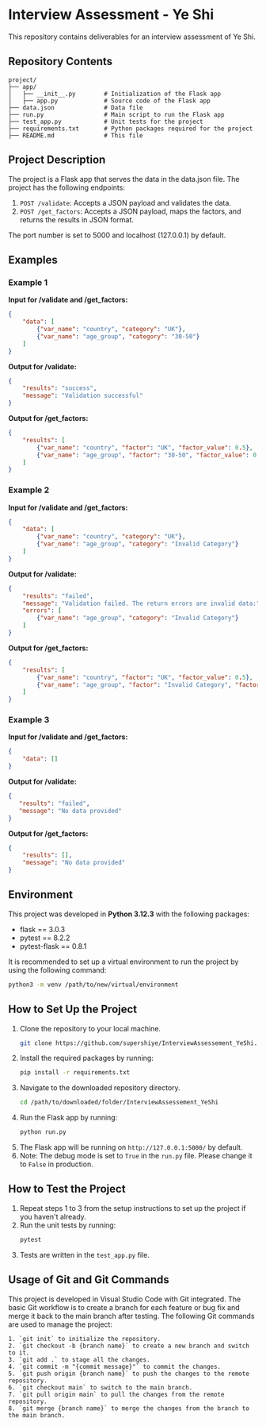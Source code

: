 # Interview Assessment - Ye Shi

This repository contains deliverables for an interview assessment of Ye Shi.

## Repository Contents

```plaintext
project/
├── app/
│   ├── __init__.py        # Initialization of the Flask app
│   ├── app.py             # Source code of the Flask app
├── data.json              # Data file
├── run.py                 # Main script to run the Flask app
├── test_app.py            # Unit tests for the project
├── requirements.txt       # Python packages required for the project
├── README.md              # This file
```

## Project Description

The project is a Flask app that serves the data in the data.json file. The project has the following endpoints:

1. `POST /validate`: Accepts a JSON payload and validates the data.
2. `POST /get_factors`: Accepts a JSON payload, maps the factors, and returns the results in JSON format.

The port number is set to 5000 and localhost (127.0.0.1) by default.

## Examples

### Example 1

**Input for /validate and /get_factors:**
```json
{
    "data": [
        {"var_name": "country", "category": "UK"},
        {"var_name": "age_group", "category": "30-50"}
    ]
}
```

**Output for /validate:**
```json
{
    "results": "success",
    "message": "Validation successful"
}
```

**Output for /get_factors:**
```json
{
    "results": [
        {"var_name": "country", "factor": "UK", "factor_value": 0.5},
        {"var_name": "age_group", "factor": "30-50", "factor_value": 0.3}
    ]
}
```

### Example 2

**Input for /validate and /get_factors:**
```json
{
    "data": [
        {"var_name": "country", "category": "UK"},
        {"var_name": "age_group", "category": "Invalid Category"}
    ]
}
```

**Output for /validate:**
```json
{
    "results": "failed",
    "message": "Validation failed. The return errors are invalid data:",
    "errors": [
        {"var_name": "age_group", "category": "Invalid Category"}
    ]
}
```

**Output for /get_factors:**
```json
{
    "results": [
        {"var_name": "country", "factor": "UK", "factor_value": 0.5},
        {"var_name": "age_group", "factor": "Invalid Category", "factor_value": "N/A"}
    ]
}
```

### Example 3

**Input for /validate and /get_factors:**
```json
{
    "data": []
}
```

**Output for /validate:**
```json
{
   "results": "failed",
   "message": "No data provided"
}
```

**Output for /get_factors:**
```json
{
    "results": [],
    "message": "No data provided"
}
```

## Environment

This project was developed in **Python 3.12.3** with the following packages:
- flask == 3.0.3
- pytest == 8.2.2
- pytest-flask == 0.8.1
  
It is recommended to set up a virtual environment to run the project by using the following command:
```sh
python3 -m venv /path/to/new/virtual/environment
```

## How to Set Up the Project

1. Clone the repository to your local machine.
   ```sh
   git clone https://github.com/supershiye/InterviewAssessement_YeShi.git
   ```
1. Install the required packages by running:
   ```sh
   pip install -r requirements.txt
   ```
1. Navigate to the downloaded repository directory.
   ```sh
   cd /path/to/downloaded/folder/InterviewAssessement_YeShi
   ```
1. Run the Flask app by running:
   ```sh
   python run.py
   ```
1. The Flask app will be running on `http://127.0.0.1:5000/` by default.
1. Note: The debug mode is set to `True` in the `run.py` file. Please change it to `False` in production.

## How to Test the Project

1. Repeat steps 1 to 3 from the setup instructions to set up the project if you haven't already.
1. Run the unit tests by running:
   ```sh
   pytest
   ```
1. Tests are written in the `test_app.py` file.

## Usage of Git and Git Commands

This project is developed in Visual Studio Code with Git integrated. The basic Git workflow is to create a branch for each feature or bug fix and merge it back to the main branch after testing. The following Git commands are used to manage the project:

```plaintext
1. `git init` to initialize the repository.
2. `git checkout -b {branch name}` to create a new branch and switch to it.
3. `git add .` to stage all the changes.
4. `git commit -m "{commit message}"` to commit the changes.
5. `git push origin {branch name}` to push the changes to the remote repository.
6. `git checkout main` to switch to the main branch.
7. `git pull origin main` to pull the changes from the remote repository.
8. `git merge {branch name}` to merge the changes from the branch to the main branch.
```
